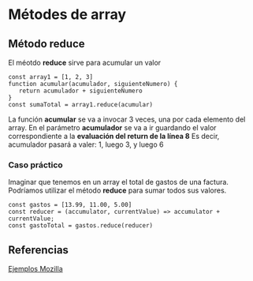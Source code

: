 # Métodes de array

## Método reduce

El méotdo **reduce** sirve para acumular un valor 

```
const array1 = [1, 2, 3]
function acumular(acumulador, siguienteNumero) {
   return acumulador + siguienteNumero
}
const sumaTotal = array1.reduce(acumular)
```
La función **acumular** se va a invocar 3 veces, una por cada elemento del array.
En el parámetro **acumulador** se va a ir guardando el valor correspondiente a la **evaluación del return de la línea 8**
Es decir, acumulador pasará a valer: 1, luego 3, y luego 6

### Caso práctico

Imaginar que tenemos en un array el total de gastos de una factura.
Podríamos utilizar el método **reduce** para sumar todos sus valores.

```
const gastos = [13.99, 11.00, 5.00]
const reducer = (accumulator, currentValue) => accumulator + currentValue;
const gastoTotal = gastos.reduce(reducer)
```

## Referencias

[Ejemplos Mozilla](https://developer.mozilla.org/es/docs/Web/JavaScript/Referencia/Objetos_globales/Array/reduce)



